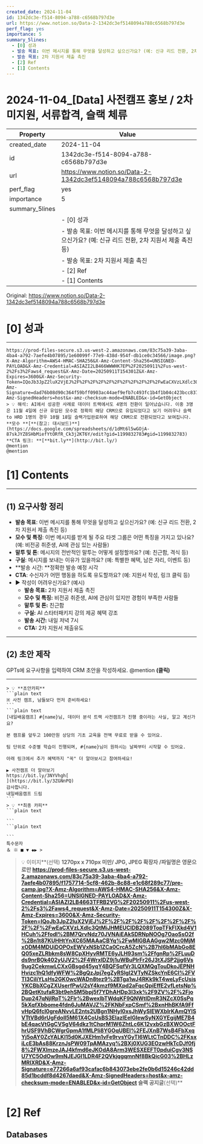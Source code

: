 ```yaml
---
created_date: 2024-11-04
id: 1342dc3e-f514-8094-a788-c6568b797d3e
url: https://www.notion.so/Data-2-1342dc3ef5148094a788c6568b797d3e
perf_flag: yes
importance: 5
summary_5lines:
  - [0] 성과
  - 발송 목표: 이번 메시지를 통해 무엇을 달성하고 싶으신가요? (예: 신규 리드 전환, 2차 지원서 제출 촉진 등)
  - 발송 목표: 2차 지원서 제출 촉진
  - [2] Ref
  - [1] Contents
---
```


# 2024-11-04_[Data] 사전캠프 홍보 / 2차 미지원, 서류합격, 슬랙 체류

| Property | Value |
| --- | --- |
| created_date | 2024-11-04 |
| id | 1342dc3e-f514-8094-a788-c6568b797d3e |
| url | https://www.notion.so/Data-2-1342dc3ef5148094a788c6568b797d3e |
| perf_flag | yes |
| importance | 5 |
| summary_5lines | |
|  | - [0] 성과 |
|  | - 발송 목표: 이번 메시지를 통해 무엇을 달성하고 싶으신가요? (예: 신규 리드 전환, 2차 지원서 제출 촉진 등) |
|  | - 발송 목표: 2차 지원서 제출 촉진 |
|  | - [2] Ref |
|  | - [1] Contents |

Original: https://www.notion.so/Data-2-1342dc3ef5148094a788c6568b797d3e

# [0] 성과

---
    https://prod-files-secure.s3.us-west-2.amazonaws.com/83c75a39-3aba-4ba4-a792-7aefe4b07895/1e60099f-77e9-438d-954f-db1ce0c34566/image.png?X-Amz-Algorithm=AWS4-HMAC-SHA256&X-Amz-Content-Sha256=UNSIGNED-PAYLOAD&X-Amz-Credential=ASIAZI2LB466WWWHK7EP%2F20250911%2Fus-west-2%2Fs3%2Faws4_request&X-Amz-Date=20250911T154301Z&X-Amz-Expires=3600&X-Amz-Security-Token=IQoJb3JpZ2luX2VjEJ%2F%2F%2F%2F%2F%2F%2F%2F%2F%2F%2FwEaCXVzLXdlc3QtMiJIMEYCIQCnx4f7PvkBVgPSixKNS8rYiQjfwa0TaFVoHvRUTVGIPQIhAJeITTEENILrRwbLUYog4RZ17CyAX72sapZmtKtAzSt1Kv8DCBgQABoMNjM3NDIzMTgzODA1IgxXZ3f3Wo7hh1cF3rAq3APpqmV8AEh6tf9bJcEEC365voVHGvafA91huZlngMfmZB2rW%2BwkSCPkypDYTzveNqkWoS7%2FDC7yyPpkpV4c7fCb03D4iXjmmArn2eXsmYAgkup7Aht9LY12WNyBsCgsPt2VY3Y4VnPMScgSnnB060dWEOpqXPQdNC6a1oxpEJnY3UmdLhOJl0w5kyXp52ee%2FzEojhkh695mUdNEHuds%2BUHOPlxxIG5T6gF4IdQj7K8EFC5NHjl%2BsKNE5EpPENAqqFpHD5yUF8Fofx2nawT1lPLWwBwudUe0IO8q6UPE0LbT86pJmrAnuBYp557zmkAEC2UoabSlt6oogj94GUuH8bOJTgNSB%2BTp9q6fpzK1SqC0hVs9lrF4yLalIJNlpS2S6rqqeIYl6lYBW0JllUq4tv2rfNpX2xtLDFpMUICdGrf5o3aSbY6%2BFo2QIWaaOHQeFOs%2Fbcm9d%2BKBT7GNdkQQl6X7VwTcUc6A6jQlFS63acUO6x4j40m%2BNomefprOY3OE%2FGGTnTxnBxf8%2BXjfUJQa2MNhaQXMbIpS9%2FetvOayiZ5hSpuU20DKzbfAAKM%2B7tas4FJRHigzENqGDbrTg5zQu4mwPZH19QYO%2B4hKas%2B6EE2w%2BWEJf6sLHCt%2FYYRdoDDYyIvGBjqkAUMwxBMicA2pkYWf35fkqOYv2lj3vshSfdU%2F525W8D1rlCf3kKzz0wGl0YRvbMDYTqZCavvib7rGgkQbfxA0HuR1nLBkx5ngsyzWjoqJi%2F%2FwLaiJLiwLW7owCrKwjhWFR2gzgDvscbll4fV4oGw36qhJV6fDDkBAQzmhB0SxAqUgIpwUW1wl28iLJlo1tMXWstx1sM%2B%2B6u%2FCfF%2FvlK%2FFKu8OuQ35&X-Amz-Signature=dad76b08d90c364f59bff0903ac44aef9efb7c493fc1b4f1b04c423bcc8370b0&X-Amz-SignedHeaders=host&x-amz-checksum-mode=ENABLED&x-id=GetObject
    > 💡 해석: AI에서 성공한 사례로 데이터 트랙에서도 4명의 전환이 일어났습니다. 이중 3명은 11월 4일에 신규 유입된 모수로 정확히 해당 CRM으로 유입되었다고 보기 어려우나 슬랙 to HRD 1명의 경우 10월 18일 슬랙가입완료하여 해당 CRM으로 전환되었다고 보여집니다.
    **모수 **[**(참고: 대시보드)**](https://docs.google.com/spreadsheets/d/1dMt6l5wGOjA-87skJYZ8SHbMiefYtORfR_Ck3j2KT6Y/edit?gid=1199832783#gid=1199832783)
    **CTA 링크: **[**bit.ly**](http://bit.ly/)
    @mention
    @mention

# [1] Contents

---

## **(1) 요구사항 정리**
- **발송 목표**: 이번 메시지를 통해 무엇을 달성하고 싶으신가요? (예: 신규 리드 전환, 2차 지원서 제출 촉진 등)
- **모수 및 특징**: 이번 메시지를 받게 될 주요 타겟 그룹은 어떤 특징을 가지고 있나요? (예: 비전공 취준생, AI에 관심 있는 사람들)
- **말투 및 톤**: 메시지의 전반적인 말투는 어떻게 설정할까요? (예: 친근함, 격식 등)
- **구실**: 메시지를 보내는 이유가 있을까요? (예: 특별한 혜택, 남은 자리, 이벤트 등)
- **발송 시간: **정확한 발송 예정 시각
- **CTA**: 수신자가 어떤 행동을 하도록 유도할까요? (예: 지원서 작성, 링크 클릭 등)
- ▶ 작성이 어려우신가요? (예시)
  - **발송 목표:** 2차 지원서 제출 촉진
  - **모수 및 특징:** 비전공 취준생, AI에 관심이 있지만 경험이 부족한 사람들
  - **말투 및 톤:** 친근함
  - **구실:** AI 스타터패키지 강의 제공 혜택 강조
  - **발송 시간:** 내일 저녁 7시
  - **CTA:** 2차 지원서 제출유도

---

## (2) 초안 제작
GPTs에 요구사항을 입력하여 CRM 초안을 작성하세요.
@mention **(클릭)**

---
    > 💡 **초안카피**
    ```plain text
    ※ 사전 캠프, 남들보다 먼저 준비하세요!
    ```
    ```plain text
    [내일배움캠프] #{name}님, 데이터 분석 트랙 사전캠프가 진행 중이라는 사실, 알고 계신가요?
    
    본 캠프를 앞두고 100만원 상당의 기초 교육을 전액 무료로 받을 수 있어요.
    
    팀 단위로 수준별 학습이 진행되며, #{name}님이 원하시는 날짜부터 시작할 수 있어요.
    
    아래 링크에서 추가 혜택까지 "꼭" 더 알아보시고 참여하세요!
    
    ▶ 사전캠프 더 알아보기
    https://bit.ly/3NYVhgh[
    ](https://bit.ly/3ZGNnPQ)
    감사합니다.
    내일배움캠프 드림
    ```
    > 💡 **최종 카피**
    ```plain text
    
    ```
    ```plain text
    
    ```
    특수문자
    ＆ ※ ■ ▼ ◆▶ >
> 💡 이미지**(선택)  **1270px x 710px 미만/ JPG, JPEG 확장자 /파일명은 영문으로만
https://prod-files-secure.s3.us-west-2.amazonaws.com/83c75a39-3aba-4ba4-a792-7aefe4b07895/f1757714-5cf8-462b-8c88-e1c68f289c77/pre-camp.jpg?X-Amz-Algorithm=AWS4-HMAC-SHA256&X-Amz-Content-Sha256=UNSIGNED-PAYLOAD&X-Amz-Credential=ASIAZI2LB4663TFRB2VG%2F20250911%2Fus-west-2%2Fs3%2Faws4_request&X-Amz-Date=20250911T154300Z&X-Amz-Expires=3600&X-Amz-Security-Token=IQoJb3JpZ2luX2VjEJ%2F%2F%2F%2F%2F%2F%2F%2F%2F%2F%2FwEaCXVzLXdlc3QtMiJHMEUCIDB2089TopTFkFIXkd4V1HCuh%2Ffodl%2BM7QrvNdz70JVNAiEAkSDRNpNOOg7OaoSsO2f%2Bn1t87KUHHtYnXC65MAAaCBYq%2FwMIGBAAGgw2Mzc0MjMxODM4MDUiDOPOxEWVxNSb1ZCa0CrcA5ZcN%2B7hl6bMAbGo8EQ05xeZLRbkm8sW8CpXHyvRMTE6yJLH93sm%2FfgnRp%2FLuuDds9nrBOk402yUJV2%2F4WrxlDZ9j1uWBuPlrFr26J3tXJSP2jjg6Vs9ug2CekmwLCXxGBsgd45yqY4BQFSqfVr3LQXMQgTouDkoJEPNHHvizc1hQ1dfyWFW%2BgQzJpj7egZyRSIgI2VTyNZSkcYnE6Cl%2FVTl3CiliYLsHs2GK0wcWADn8tez9%2BTga1wJ4RKk9kT4weLyFcUsisYKCBbXCgZXUserfPwU2sY4kmzf9MXpd2aFqcQpiEffE2vfLetsNp%2BQetKtufaR3bt9ehSM5bpj5f7YDhAHDp3I3xk%2F9ZV%2F%2FjoDup247qNjIRpT%2Flr%2BwexIbTWdqKF9QNWtIDmR3NZcX0SsPq5kXqfXbbome4fdn6JuMAVJZ%2FKNbFxpCSmf%2BxnHhBKfA9FfvHpQ6fcl0greANvvLE2nts2UBgn1NHyl0xsJhWySIEWXbIrKAmQYlSVTtVBd6rUgFdolI5M61X4CoUsBS3EIazIEelGIewSyNXGYEgijME7B4bE4qacVtGgCVSgV64dkz1tChprM1W6ZhtLc6K12vxbGzBXWOOctFhrUSF9VhBCWgrGpmA1fMLPIi8YGOqUBEl%2FEJXnB7WsB4FbXxqYj5oAY0ZcYALKl15d0KJXEHm1vFe9rvsYGyTl6WLtCTnDDC%2FKsxiLcE3bAs88KrznJsPW09TpAMAzyq%2BXj0XUG3EOzwHkTcDJf0fj8%2FWXlmzeJAJ4kfmd6eJKOdA8Arm3WESXEEFT0pduiCgv3NSU7YC5OdOw9mNJEJGl1LDR4F2QVkjqgqmnNf8BkQicG03%2BHLzMRlXRD&X-Amz-Signature=e77266a6af93cafac6b843073ebe2fe0b6d15246c42dd85d1bcddf8d4267daed&X-Amz-SignedHeaders=host&x-amz-checksum-mode=ENABLED&x-id=GetObject
슬랙 공지글**(선택)**
```plain text

```

# [2] Ref

## Databases

